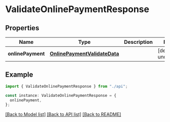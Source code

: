 # ValidateOnlinePaymentResponse

## Properties

| Name              | Type                                                          | Description | Notes                  |
| ----------------- | ------------------------------------------------------------- | ----------- | ---------------------- |
| **onlinePayment** | [**OnlinePaymentValidateData**](OnlinePaymentValidateData.md) |             | [default to undefined] |

## Example

```typescript
import { ValidateOnlinePaymentResponse } from "./api";

const instance: ValidateOnlinePaymentResponse = {
  onlinePayment,
};
```

[[Back to Model list]](../README.md#documentation-for-models) [[Back to API list]](../README.md#documentation-for-api-endpoints) [[Back to README]](../README.md)
